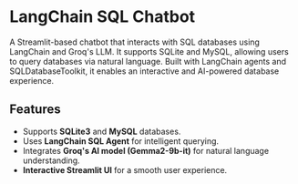 # LangChain SQL Chatbot

A Streamlit-based chatbot that interacts with SQL databases using LangChain and Groq's LLM. It supports SQLite and MySQL, allowing users to query databases via natural language. Built with LangChain agents and SQLDatabaseToolkit, it enables an interactive and AI-powered database experience.


## Features
- Supports **SQLite3** and **MySQL** databases.
- Uses **LangChain SQL Agent** for intelligent querying.
- Integrates **Groq's AI model (Gemma2-9b-it)** for natural language understanding.
- **Interactive Streamlit UI** for a smooth user experience.
